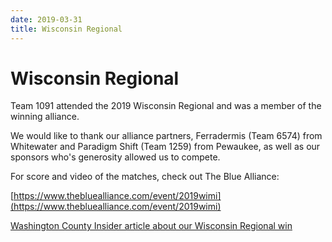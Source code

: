 ```yaml
---
date: 2019-03-31
title: Wisconsin Regional
---
```


# Wisconsin Regional

Team 1091 attended the 2019 Wisconsin Regional and was a member of the winning alliance.

We would like to thank our alliance partners, Ferradermis (Team 6574) from Whitewater and Paradigm Shift (Team 1259) from Pewaukee, as well as our
sponsors who's generosity allowed us to compete.


For score and video of the matches, check out The Blue Alliance:

[https://www.thebluealliance.com/event/2019wimi](https://www.thebluealliance.com/event/2019wimi)



[Washington County Insider article about our Wisconsin Regional win](https://www.washingtoncountyinsider.com/hartford-union-high-school-robotics-team-1091-qualifies-for-championship-by-rena-diem/)

